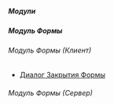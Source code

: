 

##### Модули

##### Модуль Формы

###### Модуль Формы (Клиент)
- [Диалог Закрытия Формы]()

###### Модуль Формы (Сервер)
